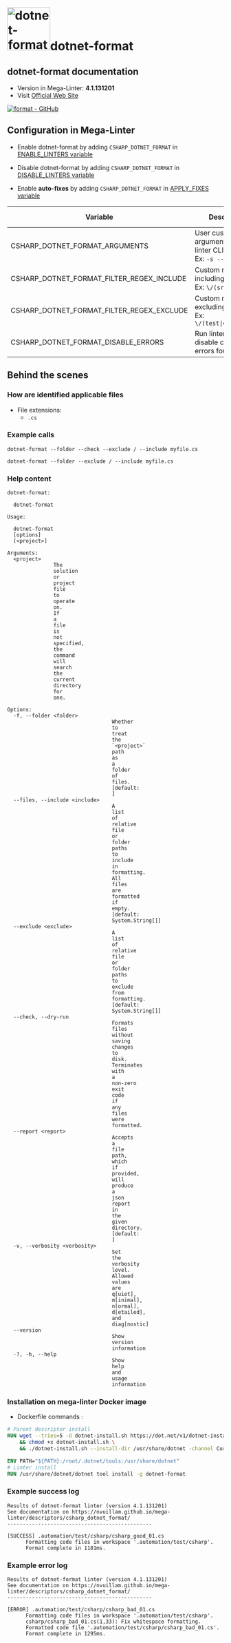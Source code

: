 <!-- markdownlint-disable MD033 MD041 -->
<!-- Generated by .automation/build.py, please do not update manually -->
# <a href="https://github.com/dotnet/format" target="blank" title="Visit linter Web Site"><img src="https://user-images.githubusercontent.com/9797472/61659851-6bbdc880-ac7d-11e9-95f7-d30c7de1a18a.png" alt="dotnet-format" height="100px" class="megalinter-logo"></a>dotnet-format

## dotnet-format documentation

- Version in Mega-Linter: **4.1.131201**
- Visit [Official Web Site](https://github.com/dotnet/format#readme)

[![format - GitHub](https://gh-card.dev/repos/dotnet/format.svg?fullname=)](https://github.com/dotnet/format)

## Configuration in Mega-Linter

- Enable dotnet-format by adding `CSHARP_DOTNET_FORMAT` in [ENABLE_LINTERS variable](../index.md#activation-and-deactivation)
- Disable dotnet-format by adding `CSHARP_DOTNET_FORMAT` in [DISABLE_LINTERS variable](../index.md#activation-and-deactivation)

- Enable **auto-fixes** by adding `CSHARP_DOTNET_FORMAT` in [APPLY_FIXES variable](../index.md#apply-fixes)

| Variable | Description | Default value |
| ----------------- | -------------- | -------------- |
| CSHARP_DOTNET_FORMAT_ARGUMENTS | User custom arguments to add in linter CLI call<br/>Ex: `-s --foo "bar"` |  |
| CSHARP_DOTNET_FORMAT_FILTER_REGEX_INCLUDE | Custom regex including filter<br/>Ex: `\/(src\|lib)\/` | Include every file |
| CSHARP_DOTNET_FORMAT_FILTER_REGEX_EXCLUDE | Custom regex excluding filter<br/>Ex: `\/(test\|examples)\/` | Exclude no file |
| CSHARP_DOTNET_FORMAT_DISABLE_ERRORS | Run linter but disable crash if errors found | `false` |

## Behind the scenes

### How are identified applicable files

- File extensions:
  - `.cs`

<!-- markdownlint-disable -->
<!-- /* cSpell:disable */ -->

### Example calls

```shell
dotnet-format --folder --check --exclude / --include myfile.cs
```

```shell
dotnet-format --folder --exclude / --include myfile.cs
```


### Help content

```shell
dotnet-format:

  dotnet-format

Usage:

  dotnet-format
  [options]
  [<project>]

Arguments:
  <project>
               The
               solution
               or
               project
               file
               to
               operate
               on.
               If
               a
               file
               is
               not
               specified,
               the
               command
               will
               search
               the
               current
               directory
               for
               one.

Options:
  -f, --folder <folder>
                                  Whether
                                  to
                                  treat
                                  the
                                  `<project>`
                                  path
                                  as
                                  a
                                  folder
                                  of
                                  files.
                                  [default:
                                  ]
  --files, --include <include>
                                  A
                                  list
                                  of
                                  relative
                                  file
                                  or
                                  folder
                                  paths
                                  to
                                  include
                                  in
                                  formatting.
                                  All
                                  files
                                  are
                                  formatted
                                  if
                                  empty.
                                  [default:
                                  System.String[]]
  --exclude <exclude>
                                  A
                                  list
                                  of
                                  relative
                                  file
                                  or
                                  folder
                                  paths
                                  to
                                  exclude
                                  from
                                  formatting.
                                  [default:
                                  System.String[]]
  --check, --dry-run
                                  Formats
                                  files
                                  without
                                  saving
                                  changes
                                  to
                                  disk.
                                  Terminates
                                  with
                                  a
                                  non-zero
                                  exit
                                  code
                                  if
                                  any
                                  files
                                  were
                                  formatted.
  --report <report>
                                  Accepts
                                  a
                                  file
                                  path,
                                  which
                                  if
                                  provided,
                                  will
                                  produce
                                  a
                                  json
                                  report
                                  in
                                  the
                                  given
                                  directory.
                                  [default:
                                  ]
  -v, --verbosity <verbosity>
                                  Set
                                  the
                                  verbosity
                                  level.
                                  Allowed
                                  values
                                  are
                                  q[uiet],
                                  m[inimal],
                                  n[ormal],
                                  d[etailed],
                                  and
                                  diag[nostic]
  --version
                                  Show
                                  version
                                  information
  -?, -h, --help
                                  Show
                                  help
                                  and
                                  usage
                                  information

```

### Installation on mega-linter Docker image

- Dockerfile commands :
```dockerfile
# Parent descriptor install
RUN wget --tries=5 -O dotnet-install.sh https://dot.net/v1/dotnet-install.sh \
    && chmod +x dotnet-install.sh \
    && ./dotnet-install.sh --install-dir /usr/share/dotnet -channel Current -version latest

ENV PATH="${PATH}:/root/.dotnet/tools:/usr/share/dotnet"
# Linter install
RUN /usr/share/dotnet/dotnet tool install -g dotnet-format
```


### Example success log

```shell
Results of dotnet-format linter (version 4.1.131201)
See documentation on https://nvuillam.github.io/mega-linter/descriptors/csharp_dotnet_format/
-----------------------------------------------

[SUCCESS] .automation/test/csharp/csharp_good_01.cs
      Formatting code files in workspace '.automation/test/csharp'.
      Format complete in 1181ms.

```

### Example error log

```shell
Results of dotnet-format linter (version 4.1.131201)
See documentation on https://nvuillam.github.io/mega-linter/descriptors/csharp_dotnet_format/
-----------------------------------------------

[ERROR] .automation/test/csharp/csharp_bad_01.cs
      Formatting code files in workspace '.automation/test/csharp'.
      csharp/csharp_bad_01.cs(1,33): Fix whitespace formatting.
      Formatted code file '.automation/test/csharp/csharp_bad_01.cs'.
      Format complete in 1295ms.

```
